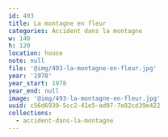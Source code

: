 ```yaml
---
id: 493
title: La montagne en fleur
categories: Accident dans la montagne
w: 140
h: 120
location: house
note: null
file: '@img/493-la-montagne-en-fleur.jpg'
year: '1978'
year_start: 1978
year_end: null
image: '@img/493-la-montagne-en-fleur.jpg'
uuid: c56d6939-5cc2-41e5-ad97-7e82cd39e422
collections:
  - accident-dans-la-montagne
---
```


